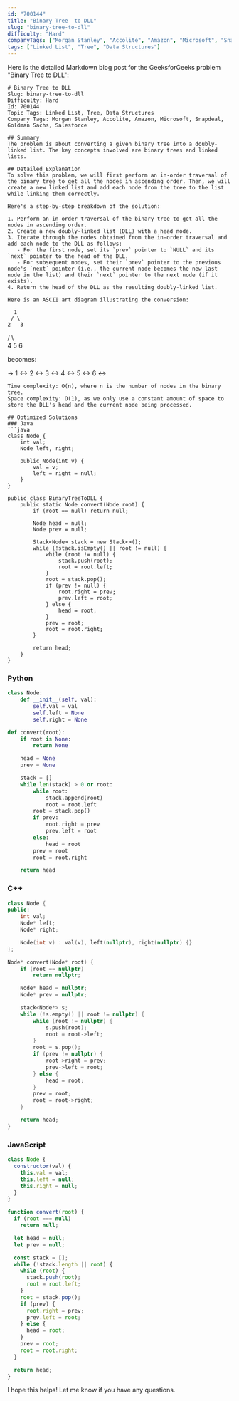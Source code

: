 ```yaml
---
id: "700144"
title: "Binary Tree  to DLL"
slug: "binary-tree-to-dll"
difficulty: "Hard"
companyTags: ["Morgan Stanley", "Accolite", "Amazon", "Microsoft", "Snapdeal", "Goldman Sachs", "Salesforce"]
tags: ["Linked List", "Tree", "Data Structures"]
---
```


Here is the detailed Markdown blog post for the GeeksforGeeks problem "Binary Tree to DLL":
```
# Binary Tree to DLL
Slug: binary-tree-to-dll
Difficulty: Hard
Id: 700144
Topic Tags: Linked List, Tree, Data Structures
Company Tags: Morgan Stanley, Accolite, Amazon, Microsoft, Snapdeal, Goldman Sachs, Salesforce

## Summary
The problem is about converting a given binary tree into a doubly-linked list. The key concepts involved are binary trees and linked lists.

## Detailed Explanation
To solve this problem, we will first perform an in-order traversal of the binary tree to get all the nodes in ascending order. Then, we will create a new linked list and add each node from the tree to the list while linking them correctly.

Here's a step-by-step breakdown of the solution:

1. Perform an in-order traversal of the binary tree to get all the nodes in ascending order.
2. Create a new doubly-linked list (DLL) with a head node.
3. Iterate through the nodes obtained from the in-order traversal and add each node to the DLL as follows:
   - For the first node, set its `prev` pointer to `NULL` and its `next` pointer to the head of the DLL.
   - For subsequent nodes, set their `prev` pointer to the previous node's `next` pointer (i.e., the current node becomes the new last node in the list) and their `next` pointer to the next node (if it exists).
4. Return the head of the DLL as the resulting doubly-linked list.

Here is an ASCII art diagram illustrating the conversion:
```
      1
     / \
    2   3
   / \   \
  4   5   6

  becomes:

  -> 1 <-> 2 <-> 3 <-> 4 <-> 5 <-> 6 <->
```
Time complexity: O(n), where n is the number of nodes in the binary tree.
Space complexity: O(1), as we only use a constant amount of space to store the DLL's head and the current node being processed.

## Optimized Solutions
### Java
```java
class Node {
    int val;
    Node left, right;

    public Node(int v) {
        val = v;
        left = right = null;
    }
}

public class BinaryTreeToDLL {
    public static Node convert(Node root) {
        if (root == null) return null;

        Node head = null;
        Node prev = null;

        Stack<Node> stack = new Stack<>();
        while (!stack.isEmpty() || root != null) {
            while (root != null) {
                stack.push(root);
                root = root.left;
            }
            root = stack.pop();
            if (prev != null) {
                root.right = prev;
                prev.left = root;
            } else {
                head = root;
            }
            prev = root;
            root = root.right;
        }

        return head;
    }
}
```

### Python
```python
class Node:
    def __init__(self, val):
        self.val = val
        self.left = None
        self.right = None

def convert(root):
    if root is None: 
        return None

    head = None
    prev = None

    stack = []
    while len(stack) > 0 or root:
        while root:
            stack.append(root)
            root = root.left
        root = stack.pop()
        if prev:
            root.right = prev
            prev.left = root
        else:
            head = root
        prev = root
        root = root.right

    return head
```

### C++
```cpp
class Node {
public:
    int val;
    Node* left;
    Node* right;

    Node(int v) : val(v), left(nullptr), right(nullptr) {}
};

Node* convert(Node* root) {
    if (root == nullptr)
        return nullptr;

    Node* head = nullptr;
    Node* prev = nullptr;

    stack<Node*> s;
    while (!s.empty() || root != nullptr) {
        while (root != nullptr) {
            s.push(root);
            root = root->left;
        }
        root = s.pop();
        if (prev != nullptr) {
            root->right = prev;
            prev->left = root;
        } else {
            head = root;
        }
        prev = root;
        root = root->right;
    }

    return head;
}
```

### JavaScript
```javascript
class Node {
  constructor(val) {
    this.val = val;
    this.left = null;
    this.right = null;
  }
}

function convert(root) {
  if (root === null)
    return null;

  let head = null;
  let prev = null;

  const stack = [];
  while (!stack.length || root) {
    while (root) {
      stack.push(root);
      root = root.left;
    }
    root = stack.pop();
    if (prev) {
      root.right = prev;
      prev.left = root;
    } else {
      head = root;
    }
    prev = root;
    root = root.right;
  }

  return head;
}
```
I hope this helps! Let me know if you have any questions.